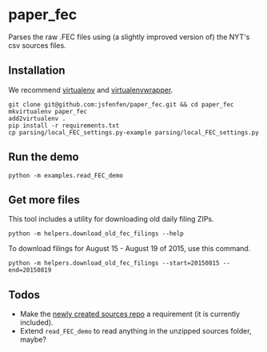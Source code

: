 # paper_fec

Parses the raw .FEC files using (a slightly improved version of) the NYT's csv sources files.

## Installation
We recommend [virtualenv](https://virtualenv.pypa.io/en/latest/) and [virtualenvwrapper](https://virtualenvwrapper.readthedocs.org/en/latest/).

```
git clone git@github.com:jsfenfen/paper_fec.git && cd paper_fec
mkvirtualenv paper_fec
add2virtualenv .
pip install -r requirements.txt
cp parsing/local_FEC_settings.py-example parsing/local_FEC_settings.py
```

## Run the demo
```
python -m examples.read_FEC_demo
```

## Get more files
This tool includes a utility for downloading old daily filing ZIPs.

```python -m helpers.download_old_fec_filings --help```

To download filings for August 15 - August 19 of 2015, use this command.

```
python -m helpers.download_old_fec_filings --start=20150815 --end=20150819
```

## Todos
* Make the [newly created sources repo](https://github.com/dwillis/fech-sources) a requirement (it is currently included).
* Extend `read_FEC_demo` to read anything in the unzipped sources folder, maybe?